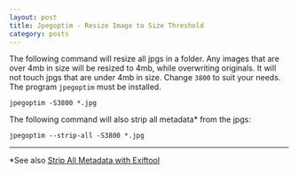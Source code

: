 ```yaml
---
layout: post
title: Jpegoptim - Resize Image to Size Threshold
category: posts
---
```

The following command will resize all jpgs in a folder. Any images that are over 4mb in size will be resized to 4mb, while overwriting originals. It will not touch jpgs that are under 4mb in size. Change `3800` to suit your needs. The program `jpegoptim` must be installed.

`jpegoptim -S3800 *.jpg`

The following command will also strip all metadata* from the jpgs:

`jpegoptim --strip-all -S3800 *.jpg`

---
*See also [Strip All Metadata with Exiftool](https://pointpont.github.io/exiftool/image/2015/06/12/exiftool-strip-all-metadata-from-images.html)
